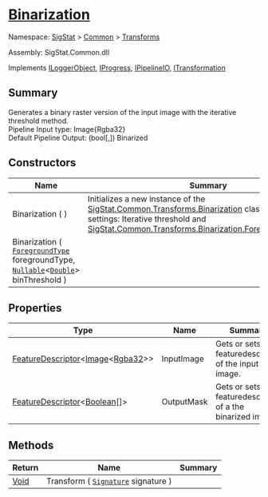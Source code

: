 # [Binarization](./Binarization.md)

Namespace: [SigStat]() > [Common](./../README.md) > [Transforms](./README.md)

Assembly: SigStat.Common.dll

Implements [ILoggerObject](./../ILoggerObject.md), [IProgress](./../Helpers/IProgress.md), [IPipelineIO](./../Pipeline/IPipelineIO.md), [ITransformation](./../ITransformation.md)

## Summary
Generates a binary raster version of the input image with the iterative threshold method.  <br>Pipeline Input type: Image{Rgba32}<br>Default Pipeline Output: (bool[,]) Binarized

## Constructors

| Name | Summary | 
| --- | --- | 
| Binarization (  ) | Initializes a new instance of the [SigStat.Common.Transforms.Binarization](https://github.com/hargitomi97/sigstat/blob/master/docs/md/SigStat/Common/Transforms/Binarization.md) class with default settings: Iterative threshold and [SigStat.Common.Transforms.Binarization.ForegroundType.Dark](https://github.com/hargitomi97/sigstat/blob/master/docs/md/.md). | 
| Binarization ( [`ForegroundType`](./Binarization.md) foregroundType, [`Nullable`](https://docs.microsoft.com/en-us/dotnet/api/System.Nullable-1)\<[`Double`](https://docs.microsoft.com/en-us/dotnet/api/System.Double)> binThreshold ) |  | 


## Properties

| Type | Name | Summary | 
| --- | --- | --- | 
| [FeatureDescriptor](./../FeatureDescriptor-1.md)\<[Image](./Binarization.md)\<[Rgba32](./Binarization.md)>> | InputImage | Gets or sets the featuredescriptor of the input image. | 
| [FeatureDescriptor](./../FeatureDescriptor-1.md)\<[Boolean](https://docs.microsoft.com/en-us/dotnet/api/System.Boolean)[]> | OutputMask | Gets or sets the featuredescriptor of a the binarized image. | 


## Methods

| Return | Name | Summary | 
| --- | --- | --- | 
| [Void](https://docs.microsoft.com/en-us/dotnet/api/System.Void) | Transform ( [`Signature`](./../Signature.md) signature ) |  | 


